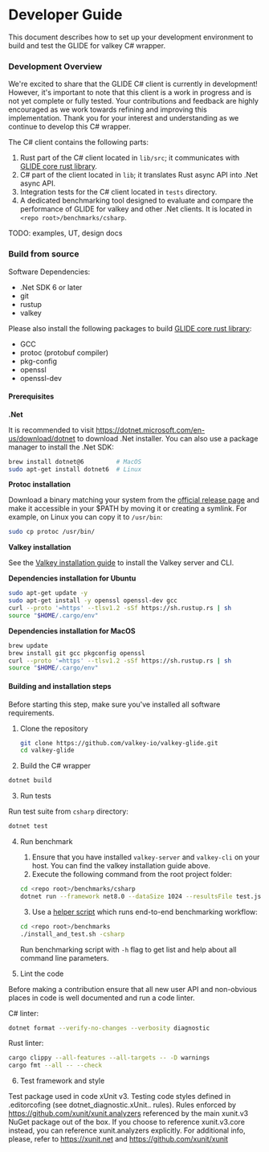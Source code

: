 # Developer Guide

This document describes how to set up your development environment to build and test the GLIDE for valkey C# wrapper.

### Development Overview

We're excited to share that the GLIDE C# client is currently in development! However, it's important to note that this client is a work in progress and is not yet complete or fully tested. Your contributions and feedback are highly encouraged as we work towards refining and improving this implementation. Thank you for your interest and understanding as we continue to develop this C# wrapper.

The C# client contains the following parts:

1. Rust part of the C# client located in `lib/src`; it communicates with [GLIDE core rust library](../glide-core/README.md).
2. C# part of the client located in `lib`; it translates Rust async API into .Net async API.
3. Integration tests for the C# client located in `tests` directory.
4. A dedicated benchmarking tool designed to evaluate and compare the performance of GLIDE for valkey and other .Net clients. It is located in `<repo root>/benchmarks/csharp`.

TODO: examples, UT, design docs

### Build from source

Software Dependencies:

- .Net SDK 6 or later
- git
- rustup
- valkey

Please also install the following packages to build [GLIDE core rust library](../glide-core/README.md):

- GCC
- protoc (protobuf compiler)
- pkg-config
- openssl
- openssl-dev

#### Prerequisites

**.Net**

It is recommended to visit https://dotnet.microsoft.com/en-us/download/dotnet to download .Net installer.
You can also use a package manager to install the .Net SDK:

```bash
brew install dotnet@6         # MacOS
sudo apt-get install dotnet6  # Linux
```

**Protoc installation**

Download a binary matching your system from the [official release page](https://github.com/protocolbuffers/protobuf/releases/tag/v25.1) and make it accessible in your $PATH by moving it or creating a symlink.
For example, on Linux you can copy it to `/usr/bin`:

```bash
sudo cp protoc /usr/bin/
```

**Valkey installation**

See the [Valkey installation guide](https://valkey.io/topics/installation/) to install the Valkey server and CLI.


**Dependencies installation for Ubuntu**

```bash
sudo apt-get update -y
sudo apt-get install -y openssl openssl-dev gcc
curl --proto '=https' --tlsv1.2 -sSf https://sh.rustup.rs | sh
source "$HOME/.cargo/env"
```

**Dependencies installation for MacOS**

```bash
brew update
brew install git gcc pkgconfig openssl
curl --proto '=https' --tlsv1.2 -sSf https://sh.rustup.rs | sh
source "$HOME/.cargo/env"
```

#### Building and installation steps

Before starting this step, make sure you've installed all software requirements.

1. Clone the repository
    ```bash
    git clone https://github.com/valkey-io/valkey-glide.git
    cd valkey-glide
    ```

2. Build the C# wrapper

```bash
dotnet build
```

3. Run tests

Run test suite from `csharp` directory:

```bash
dotnet test
```

4. Run benchmark

    1. Ensure that you have installed `valkey-server` and `valkey-cli` on your host. You can find the valkey installation guide above.
    2. Execute the following command from the root project folder:

    ```bash
    cd <repo root>/benchmarks/csharp
    dotnet run --framework net8.0 --dataSize 1024 --resultsFile test.json --concurrentTasks 4 --clients all --host localhost --clientCount 4
    ```

    3. Use a [helper script](../benchmarks/README.md) which runs end-to-end benchmarking workflow:

    ```bash
    cd <repo root>/benchmarks
    ./install_and_test.sh -csharp
    ```

    Run benchmarking script with `-h` flag to get list and help about all command line parameters.

5. Lint the code

Before making a contribution ensure that all new user API and non-obvious places in code is well documented and run a code linter.

C# linter:

```bash
dotnet format --verify-no-changes --verbosity diagnostic
```

Rust linter:

```bash
cargo clippy --all-features --all-targets -- -D warnings
cargo fmt --all -- --check
```

6. Test framework and style

Test package used in code xUnit v3. Testing code styles defined in .editorcofing (see dotnet_diagnostic.xUnit.. rules). Rules enforced by https://github.com/xunit/xunit.analyzers referenced by the main xunit.v3 NuGet package out of the box. If you choose to reference xunit.v3.core instead, you can reference xunit.analyzers explicitly. For additional info, please, refer to https://xunit.net and https://github.com/xunit/xunit

